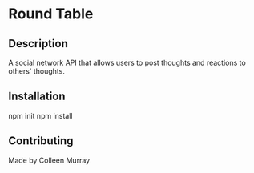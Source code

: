# Round Table

## Description
A social network API that allows users to post thoughts and reactions to others' thoughts.

## Installation
npm init
npm install

## Contributing
Made by Colleen Murray